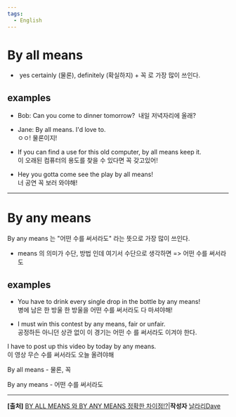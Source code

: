 ```yaml
---
tags:
  - English
---
```

# By all means

-  yes certainly (물론), definitely (확실하지) + 꼭  로 가장 많이 쓰인다.

## examples

- Bob: Can you come to dinner tomorrow? 
	내일 저녁자리에 올래?  
- Jane: By all means. I'd love to.  
	ㅇㅇ! 물론이지!  
- If you can find a use for this old computer, by all means keep it.  
	이 오래된 컴퓨터의 용도를 찾을 수 있다면 꼭 갖고있어!  

- Hey you gotta come see the play by all means!  
	너 공연 꼭 보러 와야해!

-----------------

# By any means
  
By any means 는 "어떤 수를 써서라도" 라는 뜻으로 가장 많이 쓰인다.

- means 의 의미가 수단, 방법 인데 여기서 수단으로 생각하면 => 어떤 수를 써서라도

## examples
- You have to drink every single drop in the bottle by any means!  
병에 남은 한 방울 한 방울을 어떤 수를 써서라도 다 마셔야해!

- I must win this contest by any means, fair or unfair.  
공정하든 아니던 상관 없이 이 경기는 어떤 수 를 써서라도 이겨야 한다.

I have to post up this video by today by any means.  
이 영상 무슨 수를 써서라도 오늘 올려야해  

  
By all means - 물론, 꼭  
  
By any means - 어떤 수를 써서라도

---------------------------


**[출처]** [BY ALL MEANS 와 BY ANY MEANS 정확한 차이점!?](https://blog.naver.com/koreanstyl3/220987672760)|**작성자** [날라리Dave](https://blog.naver.com/koreanstyl3)

